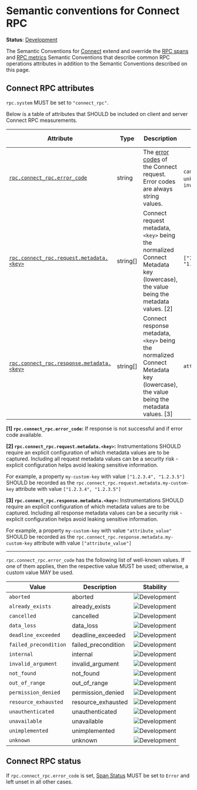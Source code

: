 <!--- Hugo front matter used to generate the website version of this page:
linkTitle: Connect
--->

# Semantic conventions for Connect RPC

**Status**: [Development][DocumentStatus]

The Semantic Conventions for [Connect](https://connectrpc.com/) extend and override the [RPC spans](rpc-spans.md) and [RPC metrics](rpc-metrics.md) Semantic Conventions
that describe common RPC operations attributes in addition to the Semantic Conventions
described on this page.

## Connect RPC attributes

`rpc.system` MUST be set to `"connect_rpc"`.

Below is a table of attributes that SHOULD be included on client and server Connect RPC measurements.

<!-- semconv rpc.connect_rpc.attributes -->
<!-- NOTE: THIS TEXT IS AUTOGENERATED. DO NOT EDIT BY HAND. -->
<!-- see templates/registry/markdown/snippet.md.j2 -->
<!-- prettier-ignore-start -->
<!-- markdownlint-capture -->
<!-- markdownlint-disable -->

| Attribute  | Type | Description  | Examples  | [Requirement Level](https://opentelemetry.io/docs/specs/semconv/general/attribute-requirement-level/) | Stability |
|---|---|---|---|---|---|
| [`rpc.connect_rpc.error_code`](/docs/attributes-registry/rpc.md) | string | The [error codes](https://connectrpc.com//docs/protocol/#error-codes) of the Connect request. Error codes are always string values. | `cancelled`; `unknown`; `invalid_argument` | `Conditionally Required` [1] | ![Development](https://img.shields.io/badge/-development-blue) |
| [`rpc.connect_rpc.request.metadata.<key>`](/docs/attributes-registry/rpc.md) | string[] | Connect request metadata, `<key>` being the normalized Connect Metadata key (lowercase), the value being the metadata values. [2] | `["1.2.3.4", "1.2.3.5"]` | `Opt-In` | ![Development](https://img.shields.io/badge/-development-blue) |
| [`rpc.connect_rpc.response.metadata.<key>`](/docs/attributes-registry/rpc.md) | string[] | Connect response metadata, `<key>` being the normalized Connect Metadata key (lowercase), the value being the metadata values. [3] | `attribute_value` | `Opt-In` | ![Development](https://img.shields.io/badge/-development-blue) |

**[1] `rpc.connect_rpc.error_code`:** If response is not successful and if error code available.

**[2] `rpc.connect_rpc.request.metadata.<key>`:** Instrumentations SHOULD require an explicit configuration of which metadata values are to be captured.
Including all request metadata values can be a security risk - explicit configuration helps avoid leaking sensitive information.

For example, a property `my-custom-key` with value `["1.2.3.4", "1.2.3.5"]` SHOULD be recorded as
the `rpc.connect_rpc.request.metadata.my-custom-key` attribute with value `["1.2.3.4", "1.2.3.5"]`

**[3] `rpc.connect_rpc.response.metadata.<key>`:** Instrumentations SHOULD require an explicit configuration of which metadata values are to be captured.
Including all response metadata values can be a security risk - explicit configuration helps avoid leaking sensitive information.

For example, a property `my-custom-key` with value `"attribute_value"` SHOULD be recorded as
the `rpc.connect_rpc.response.metadata.my-custom-key` attribute with value `["attribute_value"]`

---

`rpc.connect_rpc.error_code` has the following list of well-known values. If one of them applies, then the respective value MUST be used; otherwise, a custom value MAY be used.

| Value  | Description | Stability |
|---|---|---|
| `aborted` | aborted | ![Development](https://img.shields.io/badge/-development-blue) |
| `already_exists` | already_exists | ![Development](https://img.shields.io/badge/-development-blue) |
| `cancelled` | cancelled | ![Development](https://img.shields.io/badge/-development-blue) |
| `data_loss` | data_loss | ![Development](https://img.shields.io/badge/-development-blue) |
| `deadline_exceeded` | deadline_exceeded | ![Development](https://img.shields.io/badge/-development-blue) |
| `failed_precondition` | failed_precondition | ![Development](https://img.shields.io/badge/-development-blue) |
| `internal` | internal | ![Development](https://img.shields.io/badge/-development-blue) |
| `invalid_argument` | invalid_argument | ![Development](https://img.shields.io/badge/-development-blue) |
| `not_found` | not_found | ![Development](https://img.shields.io/badge/-development-blue) |
| `out_of_range` | out_of_range | ![Development](https://img.shields.io/badge/-development-blue) |
| `permission_denied` | permission_denied | ![Development](https://img.shields.io/badge/-development-blue) |
| `resource_exhausted` | resource_exhausted | ![Development](https://img.shields.io/badge/-development-blue) |
| `unauthenticated` | unauthenticated | ![Development](https://img.shields.io/badge/-development-blue) |
| `unavailable` | unavailable | ![Development](https://img.shields.io/badge/-development-blue) |
| `unimplemented` | unimplemented | ![Development](https://img.shields.io/badge/-development-blue) |
| `unknown` | unknown | ![Development](https://img.shields.io/badge/-development-blue) |

<!-- markdownlint-restore -->
<!-- prettier-ignore-end -->
<!-- END AUTOGENERATED TEXT -->
<!-- endsemconv -->

## Connect RPC status

If `rpc.connect_rpc.error_code` is set, [Span Status](https://github.com/open-telemetry/opentelemetry-specification/tree/v1.44.0/specification/trace/api.md#set-status) MUST be set to `Error` and left unset in all other cases.

[DocumentStatus]: https://opentelemetry.io/docs/specs/otel/document-status
